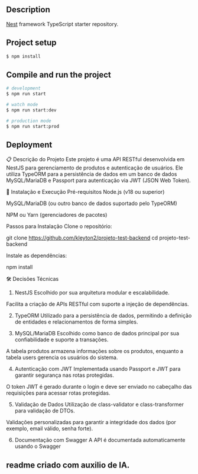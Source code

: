 ## Description

[Nest](https://github.com/nestjs/nest) framework TypeScript starter repository.

## Project setup

```bash
$ npm install
```

## Compile and run the project

```bash
# development
$ npm run start

# watch mode
$ npm run start:dev

# production mode
$ npm run start:prod
```
## Deployment

📋 Descrição do Projeto
Este projeto é uma API RESTful desenvolvida em NestJS para gerenciamento de produtos e autenticação de usuários. Ele utiliza TypeORM para a persistência de dados em um banco de dados MySQL/MariaDB e Passport para autenticação via JWT (JSON Web Token).

🚀 Instalação e Execução
Pré-requisitos
Node.js (v18 ou superior)

MySQL/MariaDB (ou outro banco de dados suportado pelo TypeORM)

NPM ou Yarn (gerenciadores de pacotes)

Passos para Instalação
Clone o repositório:

git clone https://github.com/kleyton2/projeto-test-backend
cd projeto-test-backend

Instale as dependências:

npm install

🛠 Decisões Técnicas
1. NestJS
Escolhido por sua arquitetura modular e escalabilidade.

Facilita a criação de APIs RESTful com suporte a injeção de dependências.

2. TypeORM
Utilizado para a persistência de dados, permitindo a definição de entidades e relacionamentos de forma simples.

1. MySQL/MariaDB
Escolhido como banco de dados principal por sua confiabilidade e suporte a transações.

A tabela produtos armazena informações sobre os produtos, enquanto a tabela users gerencia os usuários do sistema.

4. Autenticação com JWT
Implementada usando Passport e JWT para garantir segurança nas rotas protegidas.

O token JWT é gerado durante o login e deve ser enviado no cabeçalho das requisições para acessar rotas protegidas.

5. Validação de Dados
Utilização de class-validator e class-transformer para validação de DTOs.

Validações personalizadas para garantir a integridade dos dados (por exemplo, email válido, senha forte).

6. Documentação com Swagger
A API é documentada automaticamente usando o Swagger


## readme criado com auxilio de IA.